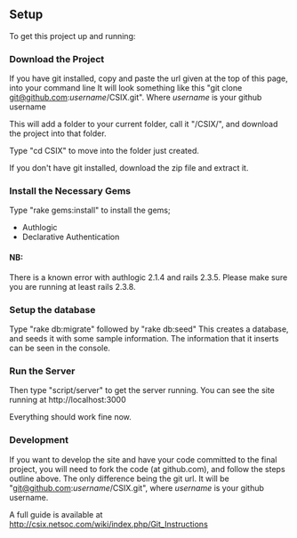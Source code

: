 ## Setup ##
To get this project up and running:

### Download the Project ###
If you have git installed, copy and paste the url given at the top of this page, into your command line It will look something like this "git clone git@github.com:*username*/CSIX.git".
Where *username* is your github username

This will add a folder to your current folder, call it "/CSIX/", and download the project into that folder.

Type "cd CSIX" to move into the folder just created.

If you don't have git installed, download the zip file and extract it.

### Install the Necessary Gems ###
Type "rake gems:install" to install the gems;
+ Authlogic
+ Declarative Authentication

#### NB: ####
There is a known error with authlogic 2.1.4 and rails 2.3.5. Please make sure you are running at least rails 2.3.8.

### Setup the database
Type "rake db:migrate" followed by "rake db:seed"
This creates a database, and seeds it with some sample information. The information that it inserts can be seen in the console.

### Run the Server ###
Then type "script/server" to get the server running.
You can see the site running at http://localhost:3000


Everything should work fine now.

### Development ###
If you want to develop the site and have your code committed to the final project, you will need to fork the code (at github.com), and follow the steps outline above. The only difference being the git url. It will be "git@github.com:*username*/CSIX.git", where *username* is your github username.

A full guide is available at http://csix.netsoc.com/wiki/index.php/Git_Instructions